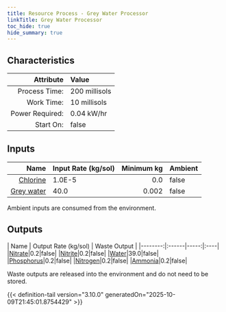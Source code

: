 ```yaml
---
title: Resource Process - Grey Water Processor
linkTitle: Grey Water Processor
toc_hide: true
hide_summary: true
---
```

<!-- This is generated by the MarsSim HelpGenertor, do not edit. -->

## Characteristics

| Attribute      | Value |
|--------:|:------|
|Process Time:|200 millisols|
|Work Time:|10 millisols|
|Power Required:|0.04 kW/hr|
|Start On:|false|

## Inputs
| Name      | Input Rate (kg/sol) | Minimum kg | Ambient |
|--------:|:------|-----:|:----|
|[Chlorine](/docs/definitions/resource/chlorine)|1.0E-5|0.0|false|
|[Grey water](/docs/definitions/resource/grey-water)|40.0|0.002|false|

Ambient inputs are consumed from the environment.

## Outputs
| Name      | Output Rate (kg/sol) | Waste Output |
|--------:|:------|-----:|:----|
|[Nitrate](/docs/definitions/resource/nitrate)|0.2|false|
|[Nitrite](/docs/definitions/resource/nitrite)|0.2|false|
|[Water](/docs/definitions/resource/water)|39.0|false|
|[Phosphorus](/docs/definitions/resource/phosphorus)|0.2|false|
|[Nitrogen](/docs/definitions/resource/nitrogen)|0.2|false|
|[Ammonia](/docs/definitions/resource/ammonia)|0.2|false|

Waste outputs are released into the environment and do not need to be stored.


{{< definition-tail version="3.10.0" generatedOn="2025-10-09T21:45:01.8754429" >}}



